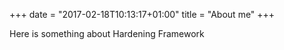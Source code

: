 +++
date = "2017-02-18T10:13:17+01:00"
title = "About me"
+++

Here is something about Hardening Framework
